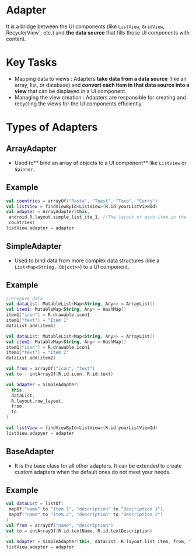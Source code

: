# Adapter
It is a bridge between the UI components (like `ListView`, `GridView`, RecyclerView`, etc.) and **the data source** that fills those UI components with content.

# Key Tasks
- Mapping data to views : Adapters **take data from a data source** (like an array, list, or database) and **convert each item in that data source into a view** that can be displayed in a UI component.
- Managing the view creation : Adapters are responsible for creating and recycling the views for the UI components efficiently.

# Types of Adapters

## ArrayAdapter
- Used to** bind an array of objects to a UI component** like `ListView` or `Spinner`.

## Example
```kt
val countries = arrayOf("Pasta", "Toast", "Taco", "Curry")
val listView = findViewById<ListView>(R.id.yourListViewId)
val adapter = ArrayAdapter(this,
 android.R.layout.simple_list_ite_1, //The layout of each item in the list
 countries)
listView.adapter = adapter
```

## SimpleAdapter
- Used to bind data from more complex data structures (like a `List<Map<String, Object>>`) to a UI component.

## Example
```kt
//Prepare data
val dataList: MutableList<Map<String, Any>> = ArrayList()
val item1: MutableMap<String, Any> = HashMap()
item1["icon"] = R.drawable.icon1
item1["text"] = "Item 1"
dataList.add(item1)

val dataList: MutableList<Map<String, Any>> = ArrayList()
val item2: MutableMap<String, Any> = HashMap()
item1["icon"] = R.drawable.icon1
item1["text"] = "Item 2"
dataList.add(item2)

val from = arrayOf("icon", "text")
val to - intArrayOf(R.id.icon, R.id.text)

val adapter = SimpleAdapter(
  this,
  dataList,
  R.layout.row_layout,
  from,
  to
)

val listView = findViewById<ListView>(R.id.yourListViewId)
listView.adapyer = adapter
```

## BaseAdapter
- It is the base class for all other adapters. It can be extended to create custom adapters when the default ones do not meet your needs.

## Example
```kt
val dataList = listOf(
 mapOf("name" to "Item 1", "description" to "Description 1"),
 mapOf("name" to "Item 2", "description" to "Description 2")
)
val from = arrayOf("name", "description")
val to = intArrayOf(R.id.textName, R.id.textDescription)

val adapter = SimpleAdapter(this, dataList, R.layout.list_item, from, to)
listView.adapter = adapter
```
